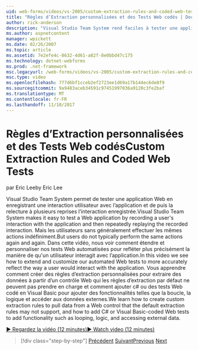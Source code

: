 ```yaml
---
uid: web-forms/videos/vs-2005/custom-extraction-rules-and-coded-web-tests
title: "Règles d’Extraction personnalisées et des Tests Web codés | Documents Microsoft"
author: rick-anderson
description: "Visual Studio Team System rend faciles à tester une application Web en enregistrant une interaction utilisateur avec l’application et puis la relecture à plusieurs reprises la re..."
ms.author: aspnetcontent
manager: wpickett
ms.date: 02/26/2007
ms.topic: article
ms.assetid: 7e2efe4c-8632-4d61-a82f-8e0bbd47c175
ms.technology: dotnet-webforms
ms.prod: .net-framework
msc.legacyurl: /web-forms/videos/vs-2005/custom-extraction-rules-and-coded-web-tests
msc.type: video
ms.openlocfilehash: 777d6bf1cceb2ef2723ee1d69a17b144ec6de8f9
ms.sourcegitcommit: 9a9483aceb34591c97451997036a9120c3fe2baf
ms.translationtype: MT
ms.contentlocale: fr-FR
ms.lasthandoff: 11/10/2017
---
```

<a name="custom-extraction-rules-and-coded-web-tests"></a><span data-ttu-id="fbb4b-103">Règles d’Extraction personnalisées et des Tests Web codés</span><span class="sxs-lookup"><span data-stu-id="fbb4b-103">Custom Extraction Rules and Coded Web Tests</span></span>
====================
<span data-ttu-id="fbb4b-104">par Eric Lee</span><span class="sxs-lookup"><span data-stu-id="fbb4b-104">by Eric Lee</span></span>

<span data-ttu-id="fbb4b-105">Visual Studio Team System permet de tester une application Web en enregistrant une interaction utilisateur avec l’application et de puis la relecture à plusieurs reprises l’interaction enregistrée.</span><span class="sxs-lookup"><span data-stu-id="fbb4b-105">Visual Studio Team System makes it easy to test a Web application by recording a user's interaction with the application and then repeatedly replaying the recorded interaction.</span></span> <span data-ttu-id="fbb4b-106">Mais les utilisateurs sans généralement effectuer les mêmes actions indéfiniment.</span><span class="sxs-lookup"><span data-stu-id="fbb4b-106">But users do not typically perform the same actions again and again.</span></span> <span data-ttu-id="fbb4b-107">Dans cette vidéo, nous voir comment étendre et personnaliser nos tests Web automatisées pour refléter plus précisément la manière de qu'un utilisateur interagit avec l’application.</span><span class="sxs-lookup"><span data-stu-id="fbb4b-107">In this video we see how to extend and customize our automated Web tests to more accurately reflect the way a user would interact with the application.</span></span> <span data-ttu-id="fbb4b-108">Vous apprendre comment créer des règles d’extraction personnalisées pour extraire des données à partir d’un contrôle Web qui les règles d’extraction par défaut ne peuvent pas prendre en charge et comment ajouter c# ou des tests Web codé en Visual Basic pour ajouter des fonctionnalités telles que la boucle, la logique et accéder aux données externes.</span><span class="sxs-lookup"><span data-stu-id="fbb4b-108">We learn how to create custom extraction rules to pull data from a Web control that the default extraction rules may not support, and how to add C# or Visual Basic-coded Web tests to add functionality such as looping, logic, and accessing external data.</span></span>

[<span data-ttu-id="fbb4b-109">&#9654; Regardez la vidéo (12 minutes)</span><span class="sxs-lookup"><span data-stu-id="fbb4b-109">&#9654; Watch video (12 minutes)</span></span>](https://channel9.msdn.com/Blogs/ASP-NET-Site-Videos/custom-extraction-rules-and-coded-web-tests)

>[!div class="step-by-step"]
<span data-ttu-id="fbb4b-110">[Précédent](code-coverage-of-automated-tests.md)
[Suivant](the-effects-of-caching.md)</span><span class="sxs-lookup"><span data-stu-id="fbb4b-110">[Previous](code-coverage-of-automated-tests.md)
[Next](the-effects-of-caching.md)</span></span>
